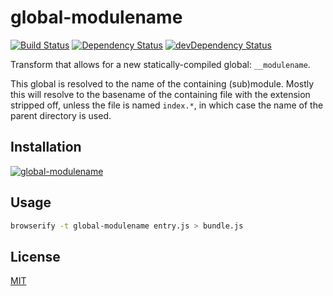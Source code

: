 global-modulename
=================

[![Build Status](https://travis-ci.org/call-a3/global-modulename.svg?branch=master)](https://travis-ci.org/call-a3/global-modulename)
[![Dependency Status](https://david-dm.org/call-a3/global-modulename.svg)](https://david-dm.org/call-a3/global-modulename) [![devDependency Status](https://david-dm.org/call-a3/global-modulename/dev-status.svg)](https://david-dm.org/call-a3/global-modulename#info=devDependencies)

Transform that allows for a new statically-compiled global: ```__modulename```.

This global is resolved to the name of the containing (sub)module. 
Mostly this will resolve to the basename of the containing file with the extension stripped off, unless the file is named ```index.*```, in which case the name of the parent directory is used.

## Installation

[![global-modulename](https://nodei.co/npm/global-modulename.png?mini=true)](https://nodei.co/npm/global-modulename)

## Usage

``` bash
browserify -t global-modulename entry.js > bundle.js
```

## License
[MIT](http://github.com/call-a3/global-modulename/blob/master/LICENSE)
